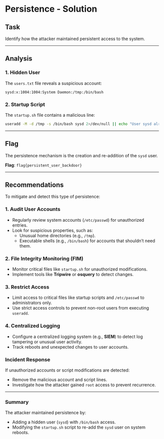 # Persistence - Solution

## Task
Identify how the attacker maintained persistent access to the system.

---

## Analysis

### 1. Hidden User
The `users.txt` file reveals a suspicious account:
```plaintext
sysd:x:1004:1004:System Daemon:/tmp:/bin/bash

```

### 2. Startup Script
The `startup.sh` file contains a malicious line:
```bash
useradd -M -d /tmp -s /bin/bash sysd 2>/dev/null || echo "User sysd already exists"
```

---

## Flag
The persistence mechanism is the creation and re-addition of the `sysd` user.

**Flag**: `flag{persistent_user_backdoor}`

---

## Recommendations
To mitigate and detect this type of persistence:

### 1. Audit User Accounts
- Regularly review system accounts (`/etc/passwd`) for unauthorized entries.
- Look for suspicious properties, such as:
  - Unusual home directories (e.g., `/tmp`).
  - Executable shells (e.g., `/bin/bash`) for accounts that shouldn’t need them.

### 2. File Integrity Monitoring (FIM)
- Monitor critical files like `startup.sh` for unauthorized modifications.
- Implement tools like **Tripwire** or **osquery** to detect changes.

### 3. Restrict Access
- Limit access to critical files like startup scripts and `/etc/passwd` to administrators only.
- Use strict access controls to prevent non-root users from executing `useradd`.

### 4. Centralized Logging
- Configure a centralized logging system (e.g., **SIEM**) to detect log tampering or unusual user activity.
- Track reboots and unexpected changes to user accounts.

### Incident Response
If unauthorized accounts or script modifications are detected:

- Remove the malicious account and script lines.
- Investigate how the attacker gained `root` access to prevent recurrence.

---

### Summary
The attacker maintained persistence by:

- Adding a hidden user (`sysd`) with `/bin/bash` access.
- Modifying the `startup.sh` script to re-add the `sysd` user on system reboots.
